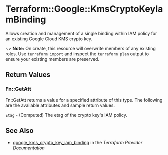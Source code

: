 # Terraform::Google::KmsCryptoKeyIamBinding

Allows creation and management of a single binding within IAM policy for
an existing Google Cloud KMS crypto key.

~> **Note:** On create, this resource will overwrite members of any existing roles.
    Use `terraform import` and inspect the `terraform plan` output to ensure
    your existing members are preserved.

## Return Values

### Fn::GetAtt

Fn::GetAtt returns a value for a specified attribute of this type. The following are the available attributes and sample return values.

`Etag` - (Computed) The etag of the crypto key's IAM policy.

## See Also

* [google_kms_crypto_key_iam_binding](https://www.terraform.io/docs/providers/google/r/kms_crypto_key_iam_binding.html) in the _Terraform Provider Documentation_